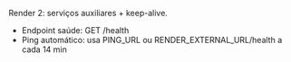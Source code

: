 Render 2: serviços auxiliares + keep-alive.
- Endpoint saúde: GET /health
- Ping automático: usa PING_URL ou RENDER_EXTERNAL_URL/health a cada 14 min

